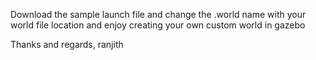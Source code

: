 Download the sample launch file 
and change the .world name with your world file location and enjoy creating your own custom world in gazebo

Thanks and regards,
  ranjith 
